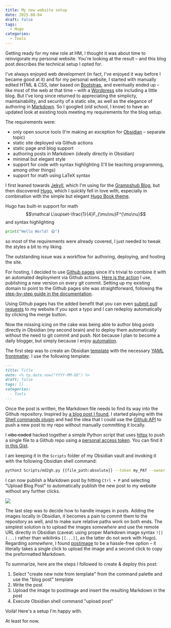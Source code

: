 ```yaml
---
title: My new website setup
date: 2025-08-04
draft: false
tags:
  - Hugo
categories:
  - Tools
---
```

Getting ready for my new role at HM, I thought it was about time to reinvigorate my personal website. You're looking at the result – and this blog post describes the technical setup I opted for.

I've always enjoyed web development (in fact, I've enjoyed it way before I became good at it) and for my personal website, I started with manually edited HTML & CSS, later based on [Bootstrap](https://getbootstrap.com/), and eventually ended up – like most of the web at that time – with a [Wordpress](https://wordpress.org/) site including a little blog. But I've long since returned to appreciating the simplicty, maintainability, and security of a static site, as well as the elegance of authoring in [Markdown](https://www.markdownguide.org/). So I googled (old school, I know) to have an updated look at existing tools meeting my requirements for the blog setup.

The requirements were:

- only open source tools (I'm making an exception for [Obsidian](https://obsidian.md/) – separate topic)
- static site deployed via Github actions
- static page and blog support
- authoring posts in Markdown (ideally directly in Obsidian)
- minimal but elegant style
- support for code with syntax highlighting (I'll be teaching programming, among other things)
- support for math using LaTeX syntax

I first leaned towards [Jekyll](https://jekyllrb.com/), which I'm using for the [Grampshub Blog](https://www.grampshub.com/blog/), but then discovered [Hugo](https://gohugo.io/), which I quickly fell in love with, especially in combination with the simple but elegant [Hugo Book theme](https://hugo-book-demo.netlify.app/).

Hugo has built-in support for math
$$\mathcal L\supset-\frac{1}{4}F_{\mu\nu}F^{\mu\nu}$$ and syntax highlighting

```python
print("Hello World! 😄")
```

so most of the requirements were already covered, I just needed to tweak the styles a bit to my liking.

The outstanding issue was a workflow for authoring, deploying, and hosting the site.

For hosting, I decided to use [Github pages](https://pages.github.com/) since it's trivial to combine it with an automated deployment via Github actions. [Here is the action](https://github.com/DavidMStraub/davidmstraub.github.io/blob/main/.github/workflows/hugo.yml) I use, publishing a new version on every git commit. Setting up my existing domain to point to the Github pages site was straightforward, following the [step-by-step guide in the documentation](https://docs.github.com/en/pages/configuring-a-custom-domain-for-your-github-pages-site).

Using Github pages has the added benefit that you can even [submit pull requests](https://github.com/DavidMStraub/davidmstraub.github.io/pulls) to my website if you spot a typo and I can redeploy automatically by clicking the merge button.

Now the missing icing on the cake was being able to author blog posts directly in Obsidian (my second brain) and to deploy them automatically without the need to git commit and push. Not because I plan to become a daily blogger, but simply because I enjoy [automation](https://xkcd.com/1319/).

The first step was to create an Obsidian [template](https://silentvoid13.github.io/Templater/) with the necessary [YAML frontmatter](https://gohugo.io/content-management/front-matter/). I use the following template:

```markdown
---
title: Title
date: <% tp.date.now("YYYY-MM-DD") %>
draft: false
tags: []
categories:
  - Tools
---
```
Once the post is written, the Markdown file needs to find its way into the Github repository. Inspired by [a blog post I found](https://4rkal.com/posts/obsidianhugo/), I started playing with the [Shell commands plugin](https://publish.obsidian.md/shellcommands/Index) and had the idea that I could use the [Github API](https://docs.github.com/en/rest) to push a new post to my repo without manually committing it locally.

I ~~vibe coded~~ hacked together a simple Python script that uses [httpx](https://www.python-httpx.org/) to push a single file to a Github repo using a [personal access token](https://docs.github.com/en/authentication/keeping-your-account-and-data-secure/managing-your-personal-access-tokens). You can find it [in this Gist](https://gist.github.com/DavidMStraub/9ea640f84c84e27546020147edd08ba5).

I am keeping it in the `Scripts` folder of my Obsidian vault and invoking it with the following Obsidian shell command:

```bash
python3 Scripts/md2gh.py {{file_path:absolute}} --token my_PAT --owner MyUserName --repo my-repo-name --folder content/posts
```

I can now publish a Markdown post by hitting `Ctrl + P` and selecting "Upload Blog Post" to automatically publish the new post to my website without any further clicks.

![](https://i.postimg.cc/9XDyFCMG/Screenshot-20250801-210429.png)

The last step was to decide how to handle images in posts. Adding the images locally in Obsidian, it becomes a pain to commit them to the repository as well, and to make sure relative paths work on both ends. The simplest solution is to upload the images *somewhere* and use the remote URL directly in Obsidian (caveat: using proper Markdown image syntax `![](...)` rather than wikilinks `[[...]]`, as the latter do not work with Hugo). Regarding *somewhere*, I found [postimage](https://postimages.org/) to be a hassle-free option – it literally takes a single click to upload the image and a second click to copy the preformatted Markdown.

To summarize, here are the steps I followed to create & deploy this post:

1. Select "create new note from template" from the command palette and use the "blog post" template
2. Write the post
3. Upload the image to postimage and insert the resulting Markdown in the post
4. Execute Obsidian shell command "upload post"

Voilà! Here's a setup I'm happy with.

At least for now.